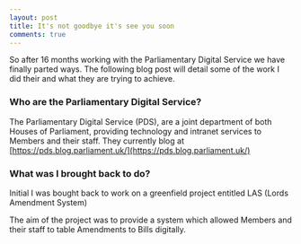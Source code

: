 ```yaml
---
layout: post
title: It's not goodbye it's see you soon
comments: true
---
```


So after 16 months working with the Parliamentary Digital Service we have finally parted ways.
The following blog post will detail some of the work I did their and what they are trying to achieve.

### Who are the Parliamentary Digital Service?

The Parliamentary Digital Service (PDS), are a joint department of both Houses of Parliament, providing technology and intranet services to Members and their staff.
They currently blog at [https://pds.blog.parliament.uk/](https://pds.blog.parliament.uk/)

### What was I brought back to do?

Initial I was bought back to work on a greenfield project entitled LAS (Lords Amendment System)

The aim of the project was to provide a system which allowed Members and their staff to table Amendments to Bills digitally.

